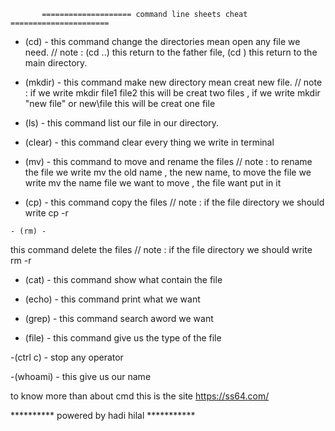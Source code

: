 



           ==================== command line sheets cheat ======================

   - (cd) -
   this command change the directories mean open any file we need.
   // note : (cd ..) this return to the father file,
             (cd \) this return to the main directory.

   - (mkdir) -
   this command make new directory mean creat new file.
   // note : if we write mkdir file1 file2 this will be creat two files ,
             if we write mkdir "new file" or new\file this will be creat one file

   - (ls) -
   this command list our file in our directory.

   - (clear) -
   this command clear every thing we write in terminal

   - (mv) - 
   this command to move and rename the files
   // note : to rename the file we write mv the old name , the new name,
             to move the file we write mv the name file we want to move , the file want put in it

   - (cp) -
   this command copy the files 
   // note : if the file directory  we should write cp -r

    - (rm) -
   this command delete the files 
   // note : if the file directory we should write rm -r

   - (cat) -
   this command show what contain the file

   - (echo) -
   this command print what we want

   - (grep) -
   this command search aword we want

   - (file) -
   this command give us the type of the file

   -(ctrl c) -
   stop any operator

   -(whoami) -
   this give us our name

   to know more than about cmd this is the site https://ss64.com/



   ********** powered by hadi hilal ***********






























